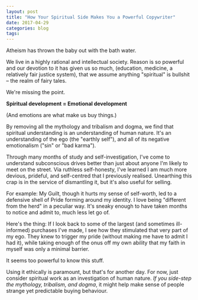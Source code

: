 ```yaml
---
layout: post
title: "How Your Spiritual Side Makes You a Powerful Copywriter"
date: 2017-04-29 
categories: blog
tags: 
---
```


Atheism has thrown the baby out with the bath water. 

We live in a highly rational and intellectual society. Reason is so powerful and our devotion to it has given us so much, (education, medicine, a relatively fair justice system), that we assume anything "spiritual" is bullshit – the realm of fairy tales. 

We're missing the point. 

**Spiritual development = Emotional development**

(And emotions are what make us buy things.)

By removing all the mythology and tribalism and dogma, we find that spiritual understanding is an understanding of human nature. It's an understanding of the ego (the "earthly self"), and all of its negative emotionalism ("sin" or "bad karma"). 

Through many months of study and self-investigation, I've come to understand subconscious drives better than just about anyone I'm likely to meet on the street. Via ruthless self-honesty, I've learned I am much more devious, prideful, and self-centred that I previously realised. Unearthing this crap is in the service of dismantling it, but it's also useful for selling. 

For example: My Guilt, though it hurts my sense of self-worth, led to a defensive shell of Pride forming around my identity. I love being "different from the herd" in a peculiar way. It's sneaky enough to have taken months to notice and admit to, much less let go of. 

Here's the thing: If I look back to some of the largest (and sometimes ill-informed) purchases I've made, I see how they stimulated that very part of my ego. They knew to trigger my pride (without making me have to admit I had it), while taking enough of the onus off my own ability that my faith in myself was only a minimal barrier. 

It seems too powerful to know this stuff. 

Using it ethically is paramount, but that's for another day. For now, just consider spiritual work as an investigation of human nature. *If you side-step the mythology, tribalism, and dogma*, it might help make sense of people strange yet predictable buying behaviour. 
